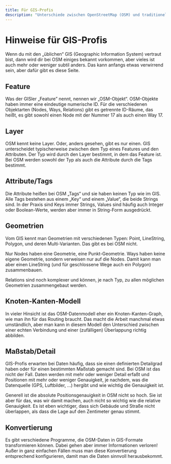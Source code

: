```yaml
---
title: Für GIS-Profis
description: "Unterschiede zwischen OpenStreetMap (OSM) und traditionellen GIS-Systemen: OSM-Objekte, Tags, Geometrien und das Knoten-Kanten-Modell im Detail."
---
```


# Hinweise für GIS-Profis

Wenn du mit den „üblichen“ GIS (Geographic Information System) vertraut bist,
dann wird dir bei OSM einiges bekannt vorkommen, aber vieles ist auch mehr
oder weniger subtil anders. Das kann anfangs etwas verwirrend sein, aber dafür
gibt es diese Seite.

## Feature

Was der GISler „Feature” nennt, nennen wir „OSM-Objekt“. OSM-Objekte haben
immer eine eindeutige numerische ID. Für die verschiedenen Objektarten (Nodes,
Ways, Relations) gibt es getrennte ID-Räume, das heißt, es gibt sowohl einen
Node mit der Nummer 17 als auch einen Way 17.

## Layer

OSM kennt keine Layer. Oder, anders gesehen, gibt es nur einen. GIS
unterscheidet typischerweise zwischen dem Typ eines Features und den Attributen.
Der Typ wird durch den Layer bestimmt, in dem das Feature ist.
Bei OSM werden sowohl der Typ als auch die Attribute durch die Tags bestimmt.

## Attribute/Tags

Die Attribute heißen bei OSM „Tags“ und sie haben keinen Typ wie im GIS. Alle
Tags bestehen aus einem „Key“ und einem „Value“, die beide Strings sind. In der
Praxis sind Keys immer Strings, Values sind häufig auch Integer oder
Boolean-Werte, werden aber immer in String-Form ausgedrückt.

## Geometrien

Vom GIS kennt man Geometrien mit verschiedenen Typen: Point, LineString,
Polygon, und deren Multi-Varianten. Das gibt es bei OSM nicht.

Nur Nodes haben eine Geometrie, eine Punkt-Geometrie. Ways haben keine eigene
Geometrie, sondern verweisen nur auf die Nodes. Damit kann man aber einen
LineString (und für geschlossene Wege auch ein Polygon) zusammenbauen.

Relations sind noch komplexer und können, je nach Typ, zu allen möglichen
Geometrien zusammengebaut werden.

## Knoten-Kanten-Modell

In vieler Hinsicht ist das OSM-Datenmodell eher ein Knoten-Kanten-Graph,
wie man ihn für das Routing braucht. Das macht die Arbeit manchmal etwas
umständlich, aber man kann in diesem Modell den Unterschied zwischen einer
echten Verbindung und einer (zufälligen) Überlappung richtig abbilden.

## Maßstab/Detail

GIS-Profis erwarten bei Daten häufig, dass sie einen definierten Detailgrad
haben oder für einen bestimmten Maßstab gemacht sind. Bei OSM ist das nicht der
Fall. Daten werden mit mehr oder weniger Detail erfaßt und Positionen mit mehr
oder weniger Genauigkeit, je nachdem, was die Datenquelle (GPS, Luftbilder,
...) hergibt und wie wichtig die Genauigkeit ist.

Generell ist die absolute Positionsgenauigkeit in OSM nicht so hoch. Sie ist
aber für das, was wir damit machen, auch nicht so wichtig wie die relative
Genauigkeit. Es ist eben wichtiger, dass sich Gebäude und Straße nicht
überlappen, als dass die Lage auf den Zentimeter genau stimmt.

## Konvertierung

Es gibt verschiedene Programme, die OSM-Daten in GIS-Formate transformieren
können. Dabei gehen aber immer Informationen verloren! Außer in ganz einfachen
Fällen muss man diese Konvertierung entsprechend konfigurieren, damit man
die Daten sinnvoll herausbekommt.

